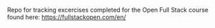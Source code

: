 Repo for tracking excercises completed for the Open Full Stack course found here: https://fullstackopen.com/en/ 
